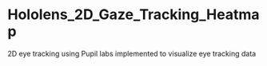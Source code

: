# Hololens_2D_Gaze_Tracking_Heatmap
2D eye tracking using Pupil labs implemented to visualize eye tracking data
